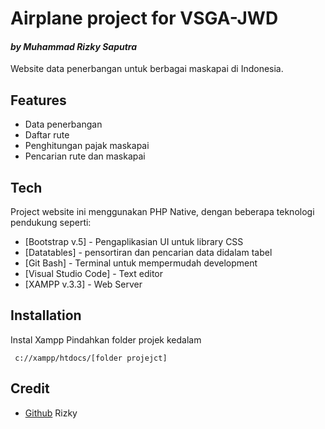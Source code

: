 # Airplane project for VSGA-JWD
#### _by Muhammad Rizky Saputra_



Website data penerbangan untuk berbagai maskapai di Indonesia.

## Features

- Data penerbangan
- Daftar rute
- Penghitungan pajak maskapai
- Pencarian rute dan maskapai


## Tech

Project website ini menggunakan PHP Native, dengan beberapa teknologi pendukung seperti:

- [Bootstrap v.5] - Pengaplikasian UI untuk library CSS
- [Datatables] - pensortiran dan pencarian data didalam tabel
- [Git Bash] - Terminal untuk mempermudah development
- [Visual Studio Code] - Text editor
- [XAMPP v.3.3] - Web Server

## Installation
Instal Xampp 
Pindahkan folder projek kedalam
```
 c://xampp/htdocs/[folder projejct]
```


## Credit
- [Github](https://github.com/Rizkuy01) Rizky
